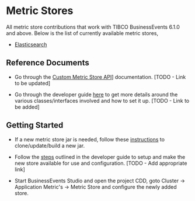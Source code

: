 # Metric Stores

All metric store contributions that work with TIBCO BusinessEvents 6.1.0 and above. Below is the list of currently available metric stores,

* [Elasticsearch]()

## Reference Documents

* Go through the [Custom Metric Store API](https://docs.tibco.com/pub/businessevents-enterprise/6.0.0/doc/html/api/javadoc/index.html)] documentation. [TODO - Link to be updated]

* Go through the developer guide [here]() to get more details around the various classes/interfaces involved and how to set it up. [TODO - Link to be added]

## Getting Started

* If a new metric store jar is needed, follow these [instructions]() to clone/update/build a new jar. 

* Follow the [steps]() outlined in the developer guide to setup and make the new store available for use and configuration. [TODO - Add appropriate link]

* Start BusinessEvents Studio and open the project CDD, goto Cluster -> Application Metric's -> Metric Store and configure the newly added store.

